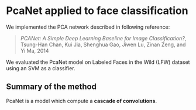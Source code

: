 # PcaNet applied to face classification

We implemented the PCA network described in following reference:

> *PCANet: A Simple Deep Learning Baseline for Image Classification?*, Tsung-Han Chan, Kui Jia, Shenghua Gao, Jiwen Lu, Zinan Zeng, and Yi Ma, 2014

We evaluated the PcaNet model on Labeled Faces in the Wild (LFW) dataset using an SVM as a classifier.

## Summary of the method

PcaNet is a model which compute a **cascade of convolutions**. 
